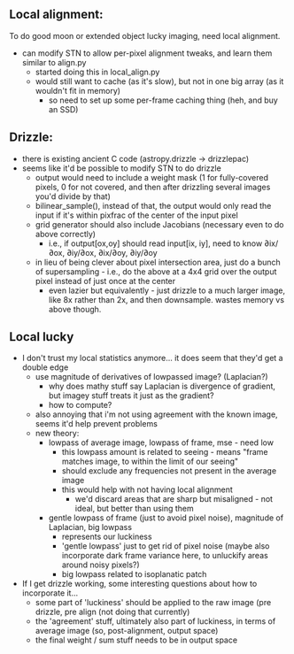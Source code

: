 ## Local alignment:
To do good moon or extended object lucky imaging, need local alignment.
- can modify STN to allow per-pixel alignment tweaks, and learn them similar to align.py
    - started doing this in local_align.py
    - would still want to cache (as it's slow), but not in one big array (as it wouldn't fit in memory)
        - so need to set up some per-frame caching thing (heh, and buy an SSD)

## Drizzle:
- there is existing ancient C code (astropy.drizzle -> drizzlepac)
- seems like it'd be possible to modify STN to do drizzle
    - output would need to include a weight mask (1 for fully-covered pixels, 0 for not covered, and then after drizzling several images you'd divide by that)
    - bilinear_sample(), instead of that, the output would only read the input if it's within pixfrac of the center of the input pixel
    - grid generator should also include Jacobians (necessary even to do above correctly)
        - i.e., if output[ox,oy] should read input[ix, iy], need to know ∂ix/∂ox, ∂iy/∂ox, ∂ix/∂oy, ∂iy/∂oy
    - in lieu of being clever about pixel intersection area, just do a bunch of supersampling - i.e., do the above at a 4x4 grid over the output pixel instead of just once at the center
        - even lazier but equivalently - just drizzle to a much larger image, like 8x rather than 2x, and then downsample.  wastes memory vs above though.

## Local lucky
- I don't trust my local statistics anymore...  it does seem that they'd get a double edge
    - use magnitude of derivatives of lowpassed image?  (Laplacian?)
        - why does mathy stuff say Laplacian is divergence of gradient, but imagey stuff treats it just as the gradient?
        - how to compute?
    - also annoying that i'm not using agreement with the known image, seems it'd help prevent problems
    - new theory:
        - lowpass of average image, lowpass of frame, mse - need low
            - this lowpass amount is related to seeing - means "frame matches image, to within the limit of our seeing"
            - should exclude any frequencies not present in the average image
            - this would help with not having local alignment
                - we'd discard areas that are sharp but misaligned - not ideal, but better than using them
        - gentle lowpass of frame (just to avoid pixel noise), magnitude of Laplacian, big lowpass
            - represents our luckiness
            - 'gentle lowpass' just to get rid of pixel noise (maybe also incorporate dark frame variance here, to unluckify areas around noisy pixels?)
            - big lowpass related to isoplanatic patch
- If I get drizzle working, some interesting questions about how to incorporate it...
    - some part of 'luckiness' should be applied to the raw image (pre drizzle, pre align (not doing that currently)
    - the 'agreement' stuff, ultimately also part of luckiness, in terms of average image (so, post-alignment, output space)
    - the final weight / sum stuff needs to be in output space

